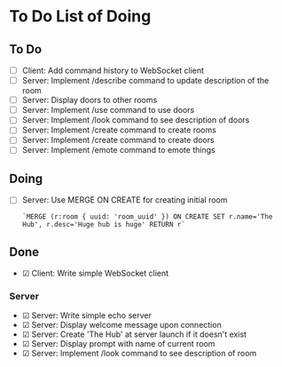 # To Do List of Doing

## To Do

- ☐ Client: Add command history to WebSocket client
- ☐ Server: Implement /describe command to update description of the room
- ☐ Server: Display doors to other rooms
- ☐ Server: Implement /use command to use doors
- ☐ Server: Implement /look command to see description of doors
- ☐ Server: Implement /create command to create rooms
- ☐ Server: Implement /create command to create doors
- ☐ Server: Implement /emote command to emote things

## Doing

- ☐ Server: Use MERGE ON CREATE for creating initial room

      `MERGE (r:room { uuid: 'room_uuid' }) ON CREATE SET r.name='The Hub', r.desc='Huge hub is huge' RETURN r`

## Done

- ☑︎ Client: Write simple WebSocket client

### Server

- ☑︎ Server: Write simple echo server
- ☑︎ Server: Display welcome message upon connection
- ☑︎ Server: Create 'The Hub' at server launch if it doesn't exist
- ☑︎ Server: Display prompt with name of current room
- ☑︎ Server: Implement /look command to see description of room
